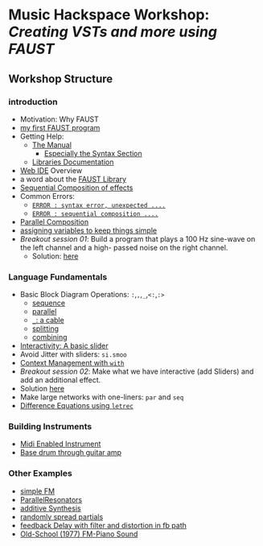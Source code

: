 # Music Hackspace Workshop: *Creating VSTs and more using FAUST*


## Workshop Structure

### introduction

- Motivation: Why FAUST
- [my first FAUST program](DSP/noise.dsp)
- Getting Help:
  - [The Manual](https://faustdoc.grame.fr/manual/introduction/)
    - [Especially the Syntax Section](https://faustdoc.grame.fr/manual/syntax)
  - [Libraries Documentation](https://faustlibraries.grame.fr/)
- [Web IDE](https://faustide.grame.fr/) Overview
- a word about the [FAUST Library](https://github.com/grame-cncm/faustlibraries)
- [Sequential Composition of effects](DSP/sequential01.dsp)
- Common Errors:
  - [`ERROR : syntax error, unexpected ....`](DSP/commonErrors01.dsp)
  - [`ERROR : sequential composition ....`](DSP/commonErrors02.dsp)
- [Parallel Composition](DSP/parallel01.dsp)
- [assigning variables to keep things simple](DSP/variables.dsp)
- *Breakout session 01*: Build a program that plays a 100 Hz sine-wave on the left channel and a high- passed noise on the right channel.
  - Solution: [here](DSP/solution_bo_01.dsp)

### Language Fundamentals
- Basic Block Diagram Operations: `:`,`,`,`_`,`<:`,`:>`
  - [sequence](DSP/sequence02.dsp)
  - [parallel](DSP/parallel02.dsp)
  - [`_`: a cable](DSP/aCable.dsp)
  - [splitting](DSP/split.dsp)
  - [combining](DSP/combine.dsp)
- [Interactivity: A  basic slider](DSP/aSlider.dsp)
- Avoid Jitter with sliders: `si.smoo`
- [Context Management with `with`](DSP/usingWith.dsp)
- *Breakout session 02*: Make what we have interactive (add Sliders) and add an additional effect. 
- Solution [here](DSP/solution_bo_02.dsp)
- Make large networks with one-liners: `par` and `seq`
- [Difference Equations using `letrec`](DSP/onePoleLetrec.dsp)

### Building Instruments
- [Midi Enabled Instrument](DSP/midiInstrument.dsp)
- [Base drum through guitar amp](DSP/basedrum.dsp)

### Other Examples
- [simple FM](DSP/simpleFM.dsp)
- [ParallelResonators](DSP/ParallelResonators.dsp)
- [additive Synthesis](DSP/spreadSaw.dsp)
- [randomly spread partials](DSP/randomDeviation.dsp)
- [feedback Delay with filter and distortion in fb path](DSP/fbDelayDrums.dsp)
- [Old-School (1977) FM-Piano Sound](DSP/oldSchool-FM-piano.dsp)